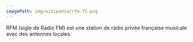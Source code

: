 ```yaml
---
imagePath: img/wikipedia/rfm-75.png
---
```


RFM (sigle de Radio FM) est une station de radio privée française musicale avec des antennes locales.
